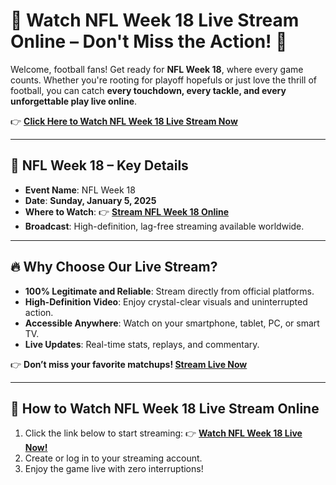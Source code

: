 

# 🏈 Watch NFL Week 18 Live Stream Online – Don't Miss the Action! 🎥

Welcome, football fans! Get ready for **NFL Week 18**, where every game counts. Whether you're rooting for playoff hopefuls or just love the thrill of football, you can catch **every touchdown, every tackle, and every unforgettable play live online**. 

👉 **[Click Here to Watch NFL Week 18 Live Stream Now](http://bit.ly/3W121ii)**

---

## 📅 NFL Week 18 – Key Details
- **Event Name**: NFL Week 18
- **Date**: **Sunday, January 5, 2025**
- **Where to Watch**: 👉 [**Stream NFL Week 18 Online**](http://bit.ly/3W121ii)
- **Broadcast**: High-definition, lag-free streaming available worldwide.

---

## 🔥 Why Choose Our Live Stream?
- **100% Legitimate and Reliable**: Stream directly from official platforms. 
- **High-Definition Video**: Enjoy crystal-clear visuals and uninterrupted action.
- **Accessible Anywhere**: Watch on your smartphone, tablet, PC, or smart TV.
- **Live Updates**: Real-time stats, replays, and commentary.


👉 **Don’t miss your favorite matchups! [Stream Live Now](http://bit.ly/3W121ii)**

---

## 🚀 How to Watch NFL Week 18 Live Stream Online
1. Click the link below to start streaming:
   👉 **[Watch NFL Week 18 Live Now!](http://bit.ly/3W121ii)**
2. Create or log in to your streaming account.
3. Enjoy the game live with zero interruptions!




